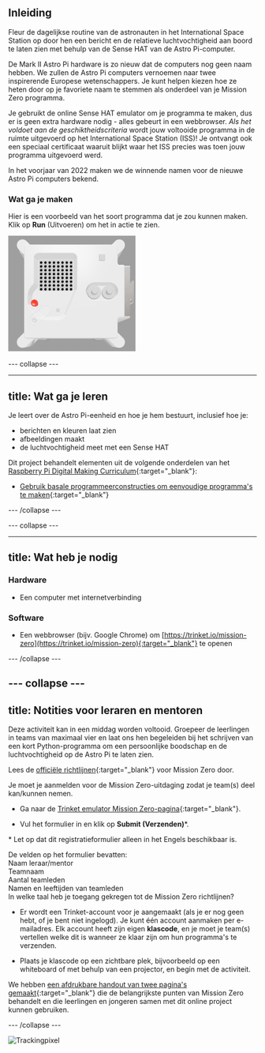 ## Inleiding

Fleur de dagelijkse routine van de astronauten in het International Space Station op door hen een bericht en de relatieve luchtvochtigheid aan boord te laten zien met behulp van de Sense HAT van de Astro Pi-computer.

De Mark II Astro Pi hardware is zo nieuw dat de computers nog geen naam hebben. We zullen de Astro Pi computers vernoemen naar twee inspirerende Europese wetenschappers. Je kunt helpen kiezen hoe ze heten door op je favoriete naam te stemmen als onderdeel van je Mission Zero programma.

Je gebruikt de online Sense HAT emulator om je programma te maken, dus er is geen extra hardware nodig - alles gebeurt in een webbrowser. *Als het voldoet aan de geschiktheidscriteria* wordt jouw voltooide programma in de ruimte uitgevoerd op het International Space Station (ISS)! Je ontvangt ook een speciaal certificaat waaruit blijkt waar het ISS precies was toen jouw programma uitgevoerd werd.

In het voorjaar van 2022 maken we de winnende namen voor de nieuwe Astro Pi computers bekend.


### Wat ga je maken

Hier is een voorbeeld van het soort programma dat je zou kunnen maken. Klik op **Run** (Uitvoeren) om het in actie te zien.

![De Trinket Sense HAT emulator die een voorbeeldprogramma uitvoert dat de vochtigheidswaarde over de LED-matrix schuift en vervolgens een afbeelding van een vis weergeeft](images/M0_4.gif)


--- collapse ---



---
title: Wat ga je leren
---

Je leert over de Astro Pi-eenheid en hoe je hem bestuurt, inclusief hoe je:
+ berichten en kleuren laat zien
+ afbeeldingen maakt
+ de luchtvochtigheid meet met een Sense HAT

Dit project behandelt elementen uit de volgende onderdelen van het [Raspberry Pi Digital Making Curriculum](http://rpf.io/curriculum){:target="_blank"}:

+ [Gebruik basale programmeerconstructies om eenvoudige programma's te maken](https://curriculum.raspberrypi.org/programming/creator/){:target="_blank"}

--- /collapse ---

--- collapse ---

---
title: Wat heb je nodig
---

### Hardware

+ Een computer met internetverbinding

### Software

+ Een webbrowser (bijv. Google Chrome) om [https://trinket.io/mission-zero](https://trinket.io/mission-zero){:target="_blank"} te openen

--- /collapse ---

--- collapse ---
---
title: Notities voor leraren en mentoren
---


Deze activiteit kan in een middag worden voltooid. Groepeer de leerlingen in teams van maximaal vier en laat ons hen begeleiden bij het schrijven van een kort Python-programma om een ​​persoonlijke boodschap en de luchtvochtigheid op de Astro Pi te laten zien.

Lees de [officiële richtlijnen](https://astro-pi.org/wp-content/uploads/2018/09/Astro_Pi_Mission_Zero_Guidelines_2018_19_V12_pages.pdf){:target="_blank"} voor Mission Zero door.

Je moet je aanmelden voor de Mission Zero-uitdaging zodat je team(s) deel kan/kunnen nemen.

+ Ga naar de [Trinket emulator Mission Zero-pagina](https://trinket.io/mission-zero){:target="_blank"}.

+ Vul het formulier in en klik op **Submit (Verzenden)**\*.

\* Let op dat dit registratieformulier alleen in het Engels beschikbaar is.

De velden op het formulier bevatten:  
Naam leraar/mentor   
Teamnaam  
Aantal teamleden  
Namen en leeftijden van teamleden   
In welke taal heb je toegang gekregen tot de Mission Zero richtlijnen?

+ Er wordt een Trinket-account voor je aangemaakt (als je er nog geen hebt, of je bent niet ingelogd). Je kunt één account aanmaken per e-mailadres. Elk account heeft zijn eigen **klascode**, en je moet je team(s) vertellen welke dit is wanneer ze klaar zijn om hun programma's te verzenden.

+ Plaats je klascode op een zichtbare plek, bijvoorbeeld op een whiteboard of met behulp van een projector, en begin met de activiteit.

 We hebben [een afdrukbare handout van twee pagina's gemaakt](https://astro-pi.org/astro_pi_mission_zero_project_print_out_v10_print/){:target="_blank"} die de belangrijkste punten van Mission Zero behandelt en die leerlingen en jongeren samen met dit online project kunnen gebruiken.

--- /collapse ---

![Trackingpixel](https://code.org/api/hour/begin_raspberrypi_astropi.png)
